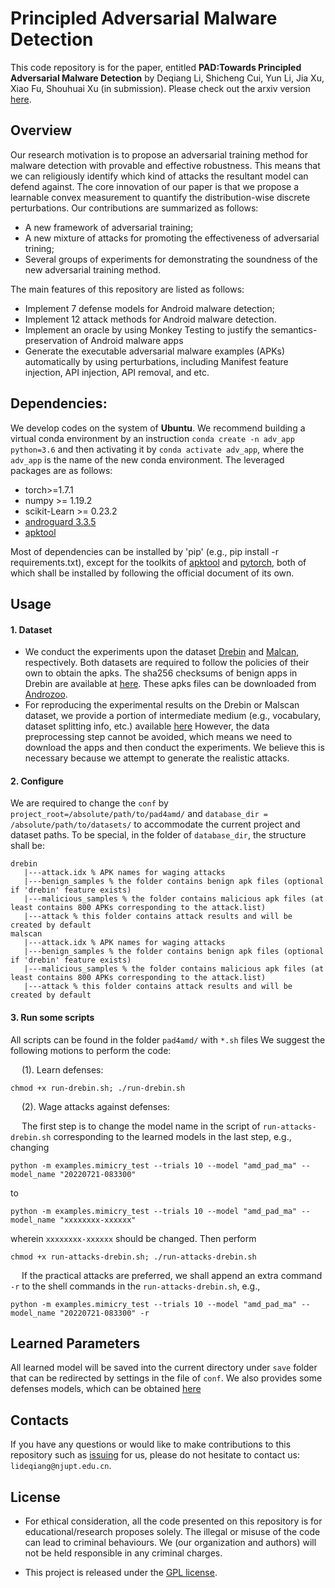 # Principled Adversarial Malware Detection
This code repository is for the paper, entitled **PAD:Towards Principled Adversarial Malware Detection** by Deqiang Li, Shicheng Cui, Yun Li, Jia Xu, Xiao Fu, Shouhuai Xu (in submission). Please check out the arxiv version [here](https://arxiv.org/abs/2302.11328). 

## Overview
Our research motivation is to propose an adversarial training method for malware detection with provable and effective robustness. 
This means that we can religiously identify which kind of attacks the resultant model can defend against. 
The core innovation of our paper is that we propose a learnable convex measurement to quantify the distribution-wise discrete perturbations. 
Our contributions are summarized as follows:
* A new framework of adversarial training; 
* A new mixture of attacks for promoting the effectiveness of adversarial trining;
* Several groups of experiments for demonstrating the soundness of the new adversarial training method.

 The main features of this repository are listed as follows:
* Implement 7 defense models for Android malware detection;
* Implement 12 attack methods for Android malware detection.
* Implement an oracle by using Monkey Testing to justify the semantics-preservation of Android malware apps
* Generate the executable adversarial malware examples (APKs) automatically by using perturbations, including Manifest feature injection, API injection, API removal, and etc.
  
## Dependencies:
We develop codes on the system of **Ubuntu**. We recommend building a virtual conda environment by an instruction ```conda create -n adv_app python=3.6``` and then activating it by ```conda activate adv_app```,
where the ```adv_app``` is the name of the new conda environment.
The leveraged packages are as follows:
* torch>=1.7.1
* numpy >= 1.19.2
* scikit-Learn >= 0.23.2
* [androguard 3.3.5](https://github.com/androguard/androguard/releases/tag/v3.3.5)
* [apktool](https://ibotpeaches.github.io/Apktool/)

Most of dependencies can be installed by 'pip' (e.g., pip install -r requirements.txt), except for the toolkits of [apktool](https://ibotpeaches.github.io/Apktool/) and [pytorch](https://pytorch.org/get-started/locally/), both of which shall be installed by following the official document of its own.


## Usage
  #### 1. Dataset
  * We conduct the experiments upon the dataset [Drebin](https://www.sec.cs.tu-bs.de/~danarp/drebin/) and [Malcan](https://github.com/malscan-android/MalScan), respectively. 
    Both datasets are required to follow the policies of their own to obtain the apks. The sha256 checksums of benign apps in Drebin are available at [here](https://drive.google.com/drive/folders/1AHnNhtE2-YLWj8jeyciW52lFqFGdEmTB?usp=sharing). 
    These apks files can be downloaded from [Androzoo](https://androzoo.uni.lu/).
  * For reproducing the experimental results on the Drebin or Malscan dataset, we provide a portion of intermediate medium (e.g., vocabulary, dataset splitting info, etc.) available [here](https://drive.google.com/file/d/1JOiMzOjdgpyjM6WSmegpGmr6-32EEVYk/view?usp=share_link)
However, the data preprocessing step cannot be avoided, which means we need to download the apps and then conduct the experiments. We believe this is necessary because we attempt to generate the realistic attacks.
    
  #### 2. Configure
  We are required to change the `conf` by `project_root=/absolute/path/to/pad4amd/` and `database_dir = /absolute/path/to/datasets/` to accommodate the current project and dataset paths. To be special, in the folder of `database_dir`, the structure shall be:
  ```
  drebin
     |---attack.idx % APK names for waging attacks
     |---benign_samples % the folder contains benign apk files (optional if 'drebin' feature exists)
     |---malicious_samples % the folder contains malicious apk files (at least contains 800 APKs corresponding to the attack.list)
     |---attack % this folder contains attack results and will be created by default
  malscan
     |---attack.idx % APK names for waging attacks
     |---benign_samples % the folder contains benign apk files (optional if 'drebin' feature exists)
     |---malicious_samples % the folder contains malicious apk files (at least contains 800 APKs corresponding to the attack.list)
     |---attack % this folder contains attack results and will be created by default
  ```
 #### 3. Run some scripts
All scripts can be found in the folder ```pad4amd/``` with ```*.sh``` files
We suggest the following motions to perform the code: 

&emsp; (1). Learn defenses:

```
chmod +x run-drebin.sh; ./run-drebin.sh
``` 
&emsp; (2). Wage attacks against defenses:

&emsp; The first step is to change the model name in the script of ```run-attacks-drebin.sh``` corresponding to the learned models in the last step, e.g., changing 
```angular2html
python -m examples.mimicry_test --trials 10 --model "amd_pad_ma" --model_name "20220721-083300"
```
to 
```angular2html
python -m examples.mimicry_test --trials 10 --model "amd_pad_ma" --model_name "xxxxxxxx-xxxxxx"
```
wherein ```xxxxxxxx-xxxxxx``` should be changed. Then perform 
```
chmod +x run-attacks-drebin.sh; ./run-attacks-drebin.sh
```
&emsp; If the practical attacks are preferred, we shall append an extra command ```-r```  to the shell commands in the ```run-attacks-drebin.sh```, e.g.,
```angular2html
python -m examples.mimicry_test --trials 10 --model "amd_pad_ma" --model_name "20220721-083300" -r
```

## Learned Parameters

All learned model will be saved into the current directory under `save` folder that can be redirected by settings in the file of `conf`. We also provides some defenses models, which can be obtained [here](https://drive.google.com/open?id=1AHnNhtE2-YLWj8jeyciW52lFqFGdEmTB)


## Contacts
If you have any questions or would like to make contributions to this repository such as [issuing](https://github.com/deqangss/pad4amd/issues) for us, please do not hesitate to contact us: `lideqiang@njupt.edu.cn`.

## License

* For ethical consideration, all the code presented on this repository is for educational/research proposes solely. The illegal or misuse of the code can lead to criminal behaviours. We (our organization and authors) will not be held responsible in any criminal charges.

* This project is released under the [GPL license](./LICENSE).

<!---
## Citation

If you'd like to cite us in a project or publication, please include a reference to the IEEE T-IFS paper (early access version):
```buildoutcfg
@ARTICLE{9121297,
  author={D. {Li} and Q. {Li}},
  journal={IEEE Transactions on Information Forensics and Security}, 
  title={Adversarial Deep Ensemble: Evasion Attacks and Defenses for Malware Detection},
  year={2020},
  volume={15},
  number={},
  pages={3886-3900},
  doi={10.1109/TIFS.2020.3003571}
}
```
--->
